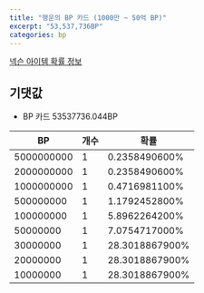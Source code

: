 ```yaml
---
title: "행운의 BP 카드 (1000만 ~ 50억 BP)"
excerpt: "53,537,736BP"
categories: bp
---
```

[넥슨 아이템 확률 정보](http://iteminfo.nexon.com/probability/fo4?sn=4536)

## 기댓값
  - BP 카드 53537736.044BP

|BP|개수|확률|
|---|---|---|
|5000000000|1|0.2358490600%|
|2000000000|1|0.2358490600%|
|1000000000|1|0.4716981100%|
|500000000|1|1.1792452800%|
|100000000|1|5.8962264200%|
|50000000|1|7.0754717000%|
|30000000|1|28.3018867900%|
|20000000|1|28.3018867900%|
|10000000|1|28.3018867900%|
